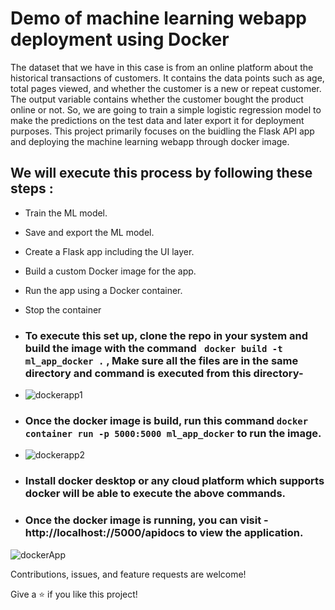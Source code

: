 # Demo of machine learning webapp deployment using Docker

 The dataset that we have in this case is from an online platform about the historical transactions of customers. It contains the data points such as age, total pages viewed, and whether the customer is a new or repeat customer. The output variable contains whether the customer bought the product online or not. So, we are going to train a simple logistic regression model to make the predictions on the test data and later export it for deployment purposes. This project primarily focuses on the buidling the Flask API app and deploying the machine learning webapp through docker image.

## We will execute this process by following these steps :
- Train the ML model.
- Save and export the ML model.	
- Create a Flask app including the UI layer.	
- Build a custom Docker image for the app.	
- Run the app using a Docker container.	
- Stop the container

- ### To execute this set up, clone the repo in your system and build the image with the command ` docker build -t ml_app_docker .` , Make sure  all the files are in the same directory and command is executed from this directory-
- ![dockerapp1](https://user-images.githubusercontent.com/57942586/137743122-3f7a3d2f-e46d-4174-8e54-6a75d35260a3.png)

- ### Once the docker image is build, run this command `docker container run -p 5000:5000 ml_app_docker` to run the image.
- ![dockerapp2](https://user-images.githubusercontent.com/57942586/137743485-dcb73582-9805-483a-9921-674268e8ce09.png)

- ### Install docker desktop or any cloud platform which supports docker will be able to execute the above commands.
- ### Once the docker image is running, you can visit - http://localhost://5000/apidocs to view the application.

![dockerApp](https://user-images.githubusercontent.com/57942586/137742764-dabd944e-5362-425d-aeff-a0c0b2cb2499.png)

Contributions, issues, and feature requests are welcome!

Give a ⭐️ if you like this project!


